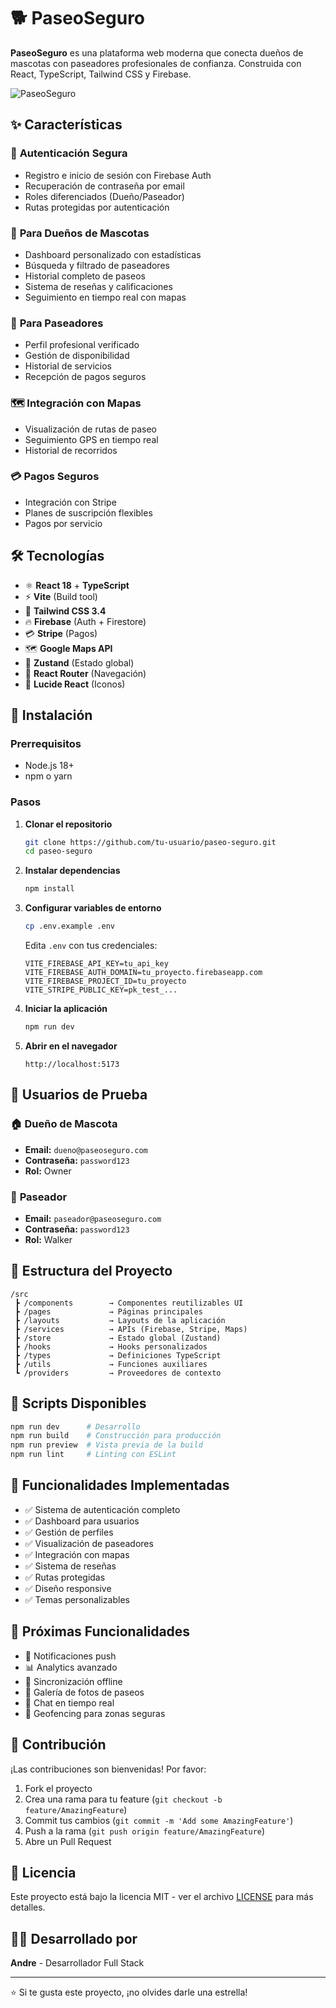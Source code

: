 # 🐕 PaseoSeguro

**PaseoSeguro** es una plataforma web moderna que conecta dueños de mascotas con paseadores profesionales de confianza. Construida con React, TypeScript, Tailwind CSS y Firebase.

![PaseoSeguro](https://via.placeholder.com/800x400/0ea5e9/ffffff?text=PaseoSeguro)

## ✨ Características

### 🔐 **Autenticación Segura**
- Registro e inicio de sesión con Firebase Auth
- Recuperación de contraseña por email
- Roles diferenciados (Dueño/Paseador)
- Rutas protegidas por autenticación

### 👥 **Para Dueños de Mascotas**
- Dashboard personalizado con estadísticas
- Búsqueda y filtrado de paseadores
- Historial completo de paseos
- Sistema de reseñas y calificaciones
- Seguimiento en tiempo real con mapas

### 🚶 **Para Paseadores**
- Perfil profesional verificado
- Gestión de disponibilidad
- Historial de servicios
- Recepción de pagos seguros

### 🗺️ **Integración con Mapas**
- Visualización de rutas de paseo
- Seguimiento GPS en tiempo real
- Historial de recorridos

### 💳 **Pagos Seguros**
- Integración con Stripe
- Planes de suscripción flexibles
- Pagos por servicio

## 🛠️ Tecnologías

- ⚛️ **React 18** + **TypeScript**
- ⚡ **Vite** (Build tool)
- 🎨 **Tailwind CSS 3.4**
- 🔥 **Firebase** (Auth + Firestore)
- 💳 **Stripe** (Pagos)
- 🗺️ **Google Maps API**
- 🐻 **Zustand** (Estado global)
- 🧭 **React Router** (Navegación)
- 🎯 **Lucide React** (Iconos)

## 🚀 Instalación

### Prerrequisitos
- Node.js 18+ 
- npm o yarn

### Pasos

1. **Clonar el repositorio**
   ```bash
   git clone https://github.com/tu-usuario/paseo-seguro.git
   cd paseo-seguro
   ```

2. **Instalar dependencias**
   ```bash
   npm install
   ```

3. **Configurar variables de entorno**
   ```bash
   cp .env.example .env
   ```
   
   Edita `.env` con tus credenciales:
   ```env
   VITE_FIREBASE_API_KEY=tu_api_key
   VITE_FIREBASE_AUTH_DOMAIN=tu_proyecto.firebaseapp.com
   VITE_FIREBASE_PROJECT_ID=tu_proyecto
   VITE_STRIPE_PUBLIC_KEY=pk_test_...
   ```

4. **Iniciar la aplicación**
   ```bash
   npm run dev
   ```

5. **Abrir en el navegador**
   ```
   http://localhost:5173
   ```

## 👤 Usuarios de Prueba

### 🏠 **Dueño de Mascota**
- **Email:** `dueno@paseoseguro.com`
- **Contraseña:** `password123`
- **Rol:** Owner

### 🚶 **Paseador**
- **Email:** `paseador@paseoseguro.com`
- **Contraseña:** `password123`
- **Rol:** Walker

## 📁 Estructura del Proyecto

```
/src
 ┣ /components        → Componentes reutilizables UI
 ┣ /pages             → Páginas principales
 ┣ /layouts           → Layouts de la aplicación
 ┣ /services          → APIs (Firebase, Stripe, Maps)
 ┣ /store             → Estado global (Zustand)
 ┣ /hooks             → Hooks personalizados
 ┣ /types             → Definiciones TypeScript
 ┣ /utils             → Funciones auxiliares
 ┗ /providers         → Proveedores de contexto
```

## 🔧 Scripts Disponibles

```bash
npm run dev      # Desarrollo
npm run build    # Construcción para producción
npm run preview  # Vista previa de la build
npm run lint     # Linting con ESLint
```

## 🌟 Funcionalidades Implementadas

- ✅ Sistema de autenticación completo
- ✅ Dashboard para usuarios
- ✅ Gestión de perfiles
- ✅ Visualización de paseadores
- ✅ Integración con mapas
- ✅ Sistema de reseñas
- ✅ Rutas protegidas
- ✅ Diseño responsive
- ✅ Temas personalizables

## 🚧 Próximas Funcionalidades

- 📱 Notificaciones push
- 📊 Analytics avanzado
- 🔄 Sincronización offline
- 📸 Galería de fotos de paseos
- 💬 Chat en tiempo real
- 📍 Geofencing para zonas seguras

## 🤝 Contribución

¡Las contribuciones son bienvenidas! Por favor:

1. Fork el proyecto
2. Crea una rama para tu feature (`git checkout -b feature/AmazingFeature`)
3. Commit tus cambios (`git commit -m 'Add some AmazingFeature'`)
4. Push a la rama (`git push origin feature/AmazingFeature`)
5. Abre un Pull Request

## 📄 Licencia

Este proyecto está bajo la licencia MIT - ver el archivo [LICENSE](LICENSE) para más detalles.

## 👨‍💻 Desarrollado por

**Andre** - Desarrollador Full Stack

---

⭐ Si te gusta este proyecto, ¡no olvides darle una estrella!
